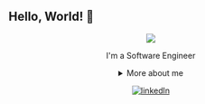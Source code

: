 ## Hello, World! 👋

<div align="center">
  
<img src="https://github.blog/wp-content/uploads/2018/10/46896184-b679fc80-ce30-11e8-88bf-921e9b788f7c.gif?resize=200%2C200" />

I'm a Software Engineer

<details>
  <summary> More about me</summary>
<div align="left">
 
``` js
const stebs = {
    personal: {
        fullName: 'Julia Romenia',
        birthDate: '1998-11-18',
        pronouns: 'she' | 'her',
    },
    technical: {
        technologies: {
            backEnd: {
                .Net
                Java
            },
            frontEnd: {
                Javascript: ['React'],
                HTML,
                CSS: ['styled-components', 'Bootstrap'],
            },
    }
}
```
  </div>
</details>

[![linkedln](https://img.shields.io/badge/LinkedIn-0077B5?style=for-the-badge&logo=linkedin&logoColor=white)](https://linkedin.com/in/julia-romenia-9513971b7)
</div>
